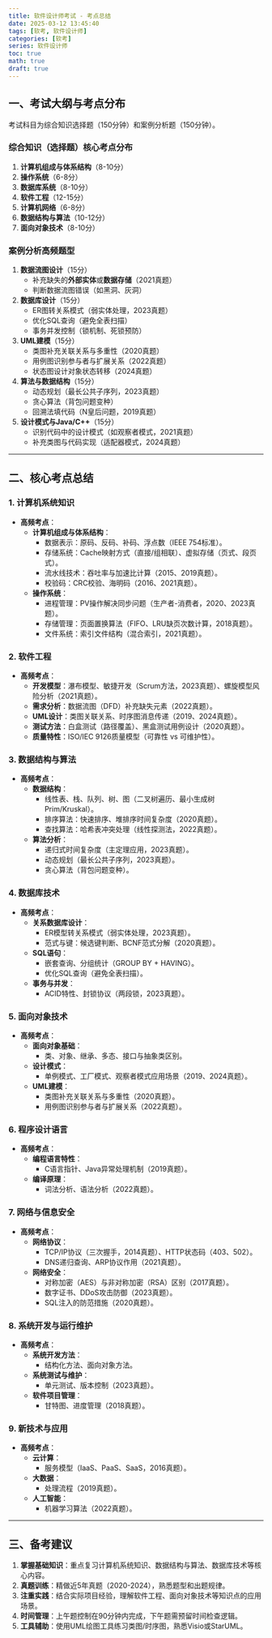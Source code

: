 ```yaml
---
title: 软件设计师考试 - 考点总结
date: 2025-03-12 13:45:40
tags: [软考, 软件设计师]
categories: [软考]
series: 软件设计师
toc: true
math: true
draft: true
---
```


## 一、考试大纲与考点分布
考试科目为综合知识选择题（150分钟）和案例分析题（150分钟）。
### 综合知识（选择题）核心考点分布
1. **计算机组成与体系结构**（8-10分）
2. **操作系统**（6-8分）
3. **数据库系统**（8-10分）
4. **软件工程**（12-15分）
5. **计算机网络**（6-8分）
6. **数据结构与算法**（10-12分）
7. **面向对象技术**（8-10分）

### 案例分析高频题型
1. **数据流图设计**（15分）
   - 补充缺失的**外部实体**或**数据存储**（2021真题）
   - 判断数据流图错误（如黑洞、灰洞）
2. **数据库设计**（15分）
   - ER图转关系模式（弱实体处理，2023真题）
   - 优化SQL查询（避免全表扫描）
   - 事务并发控制（锁机制、死锁预防）
3. **UML建模**（15分）
   - 类图补充关联关系与多重性（2020真题）
   - 用例图识别参与者与扩展关系（2022真题）
   - 状态图设计对象状态转移（2024真题）
4. **算法与数据结构**（15分）
   - 动态规划（最长公共子序列，2023真题）
   - 贪心算法（背包问题变种）
   - 回溯法填代码（N皇后问题，2019真题）
5. **设计模式与Java/C++**（15分）
   - 识别代码中的设计模式（如观察者模式，2021真题）
   - 补充类图与代码实现（适配器模式，2024真题）

---

## 二、核心考点总结
### **1. 计算机系统知识**
- **高频考点**：
    - **计算机组成与体系结构**：
        - 数据表示：原码、反码、补码、浮点数（IEEE 754标准）。
        - 存储系统：Cache映射方式（直接/组相联）、虚拟存储（页式、段页式）。
        - 流水线技术：吞吐率与加速比计算（2015、2019真题）。
        - 校验码：CRC校验、海明码（2016、2021真题）。
    - **操作系统**：
        - 进程管理：PV操作解决同步问题（生产者-消费者，2020、2023真题）。
        - 存储管理：页面置换算法（FIFO、LRU缺页次数计算，2018真题）。
        - 文件系统：索引文件结构（混合索引，2021真题）。

### **2. 软件工程**
- **高频考点**：
    - **开发模型**：瀑布模型、敏捷开发（Scrum方法，2023真题）、螺旋模型风险分析（2021真题）。
    - **需求分析**：数据流图（DFD）补充缺失元素（2022真题）。
    - **UML设计**：类图关联关系、时序图消息传递（2019、2024真题）。
    - **测试方法**：白盒测试（路径覆盖）、黑盒测试用例设计（2020真题）。
    - **质量特性**：ISO/IEC 9126质量模型（可靠性 vs 可维护性）。

### **3. 数据结构与算法**
- **高频考点**：
    - **数据结构**：
        - 线性表、栈、队列、树、图（二叉树遍历、最小生成树Prim/Kruskal）。
        - 排序算法：快速排序、堆排序时间复杂度（2020真题）。
        - 查找算法：哈希表冲突处理（线性探测法，2022真题）。
    - **算法分析**：
        - 递归式时间复杂度（主定理应用，2023真题）。
        - 动态规划（最长公共子序列，2023真题）。
        - 贪心算法（背包问题变种）。

### **4. 数据库技术**
- **高频考点**：
    - **关系数据库设计**：
        - ER模型转关系模式（弱实体处理，2023真题）。
        - 范式与键：候选键判断、BCNF范式分解（2020真题）。
    - **SQL语句**：
        - 嵌套查询、分组统计（GROUP BY + HAVING）。
        - 优化SQL查询（避免全表扫描）。
    - **事务与并发**：
        - ACID特性、封锁协议（两段锁，2023真题）。

### **5. 面向对象技术**
- **高频考点**：
    - **面向对象基础**：
        - 类、对象、继承、多态、接口与抽象类区别。
    - **设计模式**：
        - 单例模式、工厂模式、观察者模式应用场景（2019、2024真题）。
    - **UML建模**：
        - 类图补充关联关系与多重性（2020真题）。
        - 用例图识别参与者与扩展关系（2022真题）。

### **6. 程序设计语言**
- **高频考点**：
    - **编程语言特性**：
        - C语言指针、Java异常处理机制（2019真题）。
    - **编译原理**：
        - 词法分析、语法分析（2022真题）。

### **7. 网络与信息安全**
- **高频考点**：
    - **网络协议**：
        - TCP/IP协议（三次握手，2014真题）、HTTP状态码（403、502）。
        - DNS递归查询、ARP协议作用（2021真题）。
    - **网络安全**：
        - 对称加密（AES）与非对称加密（RSA）区别（2017真题）。
        - 数字证书、DDoS攻击防御（2023真题）。
        - SQL注入的防范措施（2020真题）。

### **8. 系统开发与运行维护**
- **高频考点**：
    - **系统开发方法**：
        - 结构化方法、面向对象方法。
    - **系统测试与维护**：
        - 单元测试、版本控制（2023真题）。
    - **软件项目管理**：
        - 甘特图、进度管理（2018真题）。

### **9. 新技术与应用**
- **高频考点**：
    - **云计算**：
        - 服务模型（IaaS、PaaS、SaaS，2016真题）。
    - **大数据**：
        - 处理流程（2019真题）。
    - **人工智能**：
        - 机器学习算法（2022真题）。

---

## 三、备考建议
1. **掌握基础知识**：重点复习计算机系统知识、数据结构与算法、数据库技术等核心内容。
2. **真题训练**：精做近5年真题（2020-2024），熟悉题型和出题规律。
3. **注重实践**：结合实际项目经验，理解软件工程、面向对象技术等知识点的应用场景。
4. **时间管理**：上午题控制在90分钟内完成，下午题需预留时间检查逻辑。
5. **工具辅助**：使用UML绘图工具练习类图/时序图，熟悉Visio或StarUML。
